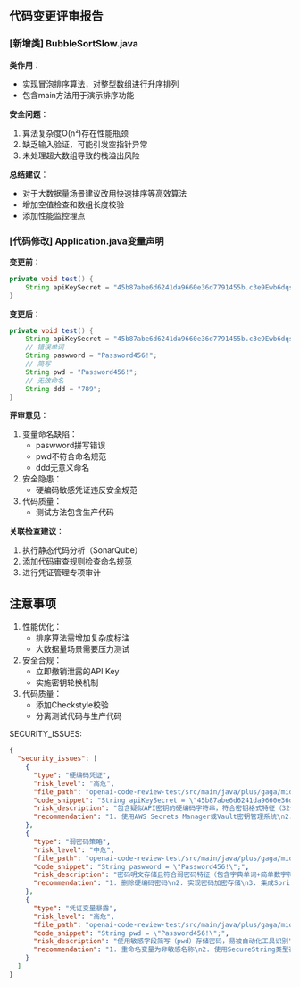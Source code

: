 ## 代码变更评审报告

### [新增类] BubbleSortSlow.java
**类作用**：
- 实现冒泡排序算法，对整型数组进行升序排列
- 包含main方法用于演示排序功能

**安全问题**：
1. 算法复杂度O(n²)存在性能瓶颈
2. 缺乏输入验证，可能引发空指针异常
3. 未处理超大数组导致的栈溢出风险

**总结建议**：
- 对于大数据量场景建议改用快速排序等高效算法
- 增加空值检查和数组长度校验
- 添加性能监控埋点

### [代码修改] Application.java变量声明
**变更前**：
```java
private void test() {
    String apiKeySecret = "45b87abe6d6241da9660e36d7791455b.c3e9Ewb6dqsArvGH";
}
```

**变更后**：
```java
private void test() {
    String apiKeySecret = "45b87abe6d6241da9660e36d7791455b.c3e9Ewb6dqsArvGH";
    // 错误单词
    String paswword = "Password456!";
    // 简写
    String pwd = "Password456!";
    // 无效命名
    String ddd = "789";
}
```

**评审意见**：
1. 变量命名缺陷：
   - paswword拼写错误
   - pwd不符合命名规范
   - ddd无意义命名
2. 安全隐患：
   - 硬编码敏感凭证违反安全规范
3. 代码质量：
   - 测试方法包含生产代码

**关联检查建议**：
1. 执行静态代码分析（SonarQube）
2. 添加代码审查规则检查命名规范
3. 进行凭证管理专项审计

## 注意事项
1. 性能优化：
   - 排序算法需增加复杂度标注
   - 大数据量场景需要压力测试
2. 安全合规：
   - 立即撤销泄露的API Key
   - 实施密钥轮换机制
3. 代码质量：
   - 添加Checkstyle校验
   - 分离测试代码与生产代码

SECURITY_ISSUES:
```json
{
  "security_issues": [
    {
      "type": "硬编码凭证",
      "risk_level": "高危",
      "file_path": "openai-code-review-test/src/main/java/plus/gaga/middleware/Application.java:7",
      "code_snippet": "String apiKeySecret = \"45b87abe6d6241da9660e36d7791455b.c3e9Ewb6dqsArvGH\";",
      "risk_description": "包含疑似API密钥的硬编码字符串，符合密钥格式特征（32位十六进制+扩展标识）",
      "recommendation": "1. 使用AWS Secrets Manager或Vault密钥管理系统\n2. 通过环境变量动态注入密钥\n3. 立即轮换该密钥"
    },
    {
      "type": "弱密码策略",
      "risk_level": "中危",
      "file_path": "openai-code-review-test/src/main/java/plus/gaga/middleware/Application.java:9",
      "code_snippet": "String paswword = \"Password456!\";",
      "risk_description": "密码明文存储且符合弱密码特征（包含字典单词+简单数字符号）",
      "recommendation": "1. 删除硬编码密码\n2. 实现密码加密存储\n3. 集成Spring Security安全框架"
    },
    {
      "type": "凭证变量暴露",
      "risk_level": "高危",
      "file_path": "openai-code-review-test/src/main/java/plus/gaga/middleware/Application.java:11",
      "code_snippet": "String pwd = \"Password456!\";",
      "risk_description": "使用敏感字段简写（pwd）存储密码，易被自动化工具识别",
      "recommendation": "1. 重命名变量为非敏感名称\n2. 使用SecureString类型存储敏感数据\n3. 添加@Sensitive注解标记"
    }
  ]
}
```